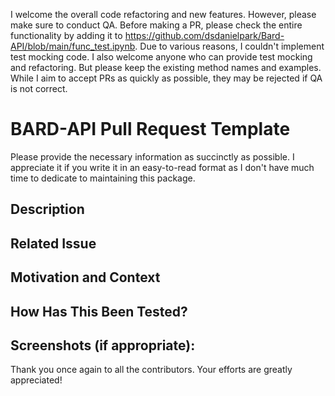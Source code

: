 I welcome the overall code refactoring and new features. However, please make sure to conduct QA. Before making a PR, please check the entire functionality by adding it to https://github.com/dsdanielpark/Bard-API/blob/main/func_test.ipynb. Due to various reasons, I couldn't implement test mocking code. I also welcome anyone who can provide test mocking and refactoring. But please keep the existing method names and examples. While I aim to accept PRs as quickly as possible, they may be rejected if QA is not correct.

<!--- Provide a general summary of your changes in the Title above -->
# BARD-API Pull Request Template
Please provide the necessary information as succinctly as possible. I appreciate it if you write it in an easy-to-read format as I don't have much time to dedicate to maintaining this package.

## Description
<!--- Describe your changes in detail -->

## Related Issue
<!--- This project only accepts pull requests related to open issues -->
<!--- If suggesting a new feature or change, please discuss it in an issue first -->
<!--- If fixing a bug, there should be an issue describing it with steps to reproduce -->
<!--- Please link to the issue here: -->

## Motivation and Context
<!--- Why is this change required? What problem does it solve? -->
<!--- If it fixes an open issue, please link to the issue here. -->

## How Has This Been Tested?
<!--- Please describe in detail how you tested your changes. -->
<!--- Include details of your testing environment, and the tests you ran to -->
<!--- see how your change affects other areas of the code, etc. -->

## Screenshots (if appropriate):


Thank you once again to all the contributors. Your efforts are greatly appreciated!

